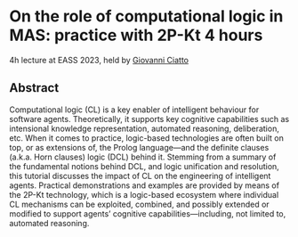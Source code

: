 # On the role of computational logic in MAS: practice with 2P-Kt 4 hours

4h lecture at EASS 2023, held by [Giovanni Ciatto](mailto:giovanni.ciatto@unibo.it)

## Abstract

Computational logic (CL) is a key enabler of intelligent behaviour for software agents. Theoretically, it supports key cognitive capabilities such as intensional knowledge representation, automated reasoning, deliberation, etc. When it comes to practice, logic-based technologies are often built on top, or as extensions of, the Prolog language—and the definite clauses (a.k.a. Horn clauses) logic (DCL) behind it. Stemming from a summary of the fundamental notions behind DCL, and logic unification and resolution, this tutorial discusses the impact of CL on the engineering of intelligent agents. Practical demonstrations and examples are provided by means of the 2P-Kt technology, which is a logic-based ecosystem where individual CL mechanisms can be exploited, combined, and possibly extended or modified to support agents’ cognitive capabilities—including, not limited to, automated reasoning.
